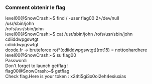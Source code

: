 ### Comment obtenir le flag
level00@SnowCrash:~$ find / -user flag00 2\>/dev/null  
/usr/sbin/john  
/rofs/usr/sbin/john  
level00@SnowCrash:~$ cat /usr/sbin/john /rofs/usr/sbin/john  
cdiiddwpgswtgt  
cdiiddwpgswtgt  
dcode.fr -> bruteforce rot\*(cdiiddwpgswtgt)(rot15) = nottoohardhere  
level00@SnowCrash:~$ su flag00  
Password:  
Don't forget to launch getflag !  
flag00@SnowCrash:~$ getflag  
Check flag.Here is your token : x24ti5gi3x0ol2eh4esiuxias  

